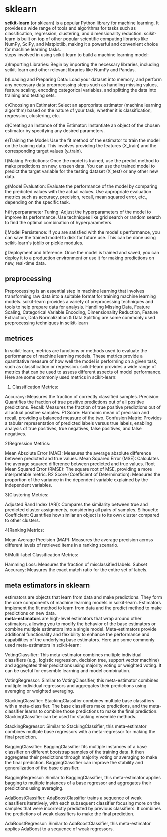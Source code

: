 # sklearn
**scikit-learn** (or sklearn) is a popular Python library for machine learning. It provides a wide range of tools and algorithms for tasks such as classification, regression, clustering, and 
dimensionality reduction. scikit-learn is built on top of other popular scientific computing libraries like NumPy, SciPy, and Matplotlib, making it a powerful and convenient choice for 
machine learning tasks.  
steps involved in using scikit-learn to build a machine learning model:

a)Importing Libraries: Begin by importing the necessary libraries, including scikit-learn and other relevant libraries like NumPy and Pandas.

b)Loading and Preparing Data: Load your dataset into memory, and perform any necessary data preprocessing steps such as handling missing values, feature scaling, encoding categorical variables,
and splitting the data into training and testing sets.

c)Choosing an Estimator: Select an appropriate estimator (machine learning algorithm) based on the nature of your task, whether it is classification, regression, clustering, etc.

d)Creating an Instance of the Estimator: Instantiate an object of the chosen estimator by specifying any desired parameters.

e)Training the Model: Use the fit method of the estimator to train the model on the training data. This involves providing the features (X_train) and the corresponding target values (y_train).

f)Making Predictions: Once the model is trained, use the predict method to make predictions on new, unseen data. You can use the trained model to predict the target variable for the testing dataset
(X_test) or any other new data.

g)Model Evaluation: Evaluate the performance of the model by comparing the predicted values with the actual values. Use appropriate evaluation metrics such as accuracy, precision, recall, mean squared
error, etc., depending on the specific task.

h)Hyperparameter Tuning: Adjust the hyperparameters of the model to improve its performance. Use techniques like grid search or random search to find the optimal combination of hyperparameters.

i)Model Persistence: If you are satisfied with the model's performance, you can save the trained model to disk for future use. This can be done using scikit-learn's joblib or pickle modules.

j)Deployment and Inference: Once the model is trained and saved, you can deploy it to a production environment or use it for making predictions on new, real-time data. 


## preprocessing
Preprocessing is an essential step in machine learning that involves transforming raw data into a suitable format for training machine learning models. scikit-learn provides a variety of 
preprocessing techniques and tools to help prepare data for analysis. Handling Missing Data, Feature Scaling, Categorical Variable Encoding, Dimensionality Reduction, Feature Extraction, Data 
Normalization &  Data Splitting  are some commonly used preprocessing techniques in scikit-learn

## metrices
In scikit-learn, metrics are functions or methods used to evaluate the performance of machine learning models. These metrics provide a quantitative measure of how well the model is performing on a
given task, such as classification or regression. scikit-learn provides a wide range of metrics that can be used to assess different aspects of model performance. Here are some commonly used metrics 
in scikit-learn:

1) Classification Metrics:

Accuracy: Measures the fraction of correctly classified samples.
Precision: Quantifies the fraction of true positive predictions out of all positive predictions.
Recall: Measures the fraction of true positive predictions out of all actual positive samples.
F1 Score: Harmonic mean of precision and recall, providing a balanced measure of the two.
Confusion Matrix: Provides a tabular representation of predicted labels versus true labels, enabling analysis of true positives, true negatives, false positives, and false negatives.

2)Regression Metrics:

Mean Absolute Error (MAE): Measures the average absolute difference between predicted and true values.
Mean Squared Error (MSE): Calculates the average squared difference between predicted and true values.
Root Mean Squared Error (RMSE): The square root of MSE, providing a more interpretable metric.
R2 Score (Coefficient of Determination): Measures the proportion of the variance in the dependent variable explained by the independent variables.

3)Clustering Metrics:

Adjusted Rand Index (ARI): Compares the similarity between true and predicted cluster assignments, considering all pairs of samples.
Silhouette Coefficient: Quantifies how similar an object is to its own cluster compared to other clusters.

4)Ranking Metrics:

Mean Average Precision (MAP): Measures the average precision across different levels of retrieved items in a ranking scenario.

5)Multi-label Classification Metrics:

Hamming Loss: Measures the fraction of misclassified labels.
Subset Accuracy: Measures the exact match ratio for the entire set of labels.  

## meta estimators in sklearn
estimators are objects that learn from data and make predictions. They form the core components of machine learning models in scikit-learn. Estimators implement the fit method to learn from data 
and the predict method to make predictions on new data.  
**meta-estimators** are high-level estimators that wrap around other estimators, allowing you to modify the behavior of the base estimators
or combine multiple estimators into a single model. Meta-estimators provide additional functionality and flexibility to enhance the performance and capabilities of the underlying base estimators.
Here are some commonly used meta-estimators in scikit-learn:  

VotingClassifier: This meta-estimator combines multiple individual classifiers (e.g., logistic regression, decision tree, support vector machine) and aggregates their predictions using majority 
voting or weighted voting. It can be useful for ensemble learning and model combination.

VotingRegressor: Similar to VotingClassifier, this meta-estimator combines multiple individual regressors and aggregates their predictions using averaging or weighted averaging.

StackingClassifier: StackingClassifier combines multiple base classifiers with a meta-classifier. The base classifiers make predictions, and the meta-classifier learns to combine those predictions
to make the final prediction. StackingClassifier can be used for stacking ensemble methods.

StackingRegressor: Similar to StackingClassifier, this meta-estimator combines multiple base regressors with a meta-regressor for making the final prediction.

BaggingClassifier: BaggingClassifier fits multiple instances of a base classifier on different bootstrap samples of the training data. It then aggregates their predictions through majority voting or
averaging to make the final prediction. BaggingClassifier can improve the stability and generalization of the base classifier.

BaggingRegressor: Similar to BaggingClassifier, this meta-estimator applies bagging to multiple instances of a base regressor and aggregates their predictions using averaging.

AdaBoostClassifier: AdaBoostClassifier trains a sequence of weak classifiers iteratively, with each subsequent classifier focusing more on the samples that were incorrectly predicted by previous classifiers.
It combines the predictions of weak classifiers to make the final prediction.

AdaBoostRegressor: Similar to AdaBoostClassifier, this meta-estimator applies AdaBoost to a sequence of weak regressors.

